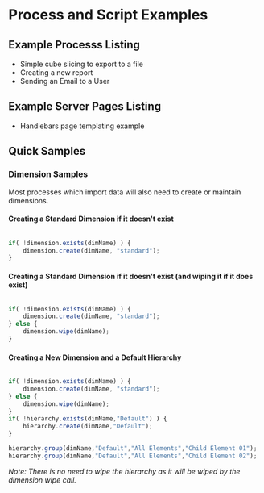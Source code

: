 # Process and Script Examples

## Example Processs Listing
* Simple cube slicing to export to a file
* Creating a new report 
* Sending an Email to a User

## Example Server Pages Listing
* Handlebars page templating example



## Quick Samples


### Dimension Samples
Most processes which import data will also need to create or maintain dimensions.

#### Creating a Standard Dimension if it doesn't exist
```javascript

if( !dimension.exists(dimName) ) {
	dimension.create(dimName, "standard");
}

```

#### Creating a Standard Dimension if it doesn't exist (and wiping it if it does exist)
```javascript

if( !dimension.exists(dimName) ) {
	dimension.create(dimName, "standard");
} else {
	dimension.wipe(dimName);
}

```

#### Creating a New Dimension and a Default Hierarchy
```javascript

if( !dimension.exists(dimName) ) {
	dimension.create(dimName, "standard");
} else {
	dimension.wipe(dimName);
}
if( !hierarchy.exists(dimName,"Default") ) {
	hierarchy.create(dimName,"Default");
}

hierarchy.group(dimName,"Default","All Elements","Child Element 01");
hierarchy.group(dimName,"Default","All Elements","Child Element 02");

```
*Note: There is no need to wipe the hierarchy as it will be wiped by the dimension wipe call.*

